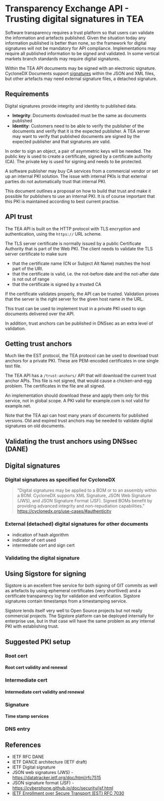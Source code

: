 # Transparency Exchange API - Trusting digital signatures in TEA

Software transparency requires a trust platform so that users
can validate the information and artefacts published. Given
the situation today any information published is better than
none, so the framework for digital signatures will not
be mandatory for API compliance. Implementations may
require all published information to be signed and
validated. In some vertical markets branch standards may require
digital signatures.

Within the TEA API documents may be signed with an electronic
signature. CycloneDX Documents support [signatures](https://cyclonedx.org/use-cases/#authenticity) within
the JSON and XML files, but other artefacts may need external
signature files, a detached signature.

## Requirements

Digital signatures provide integrity and identity to published data.

- __Integrity__: Documents dowloaded must be the same
  as documents published
- __Identity__: Customers need to be able to verify the
  publisher of the documents and verify that it is
  the expected publisher.
  A TEA server may want to verify that published
  documents are signed by the expected publisher
  and that signatures are valid.

In order to sign an object, a pair of asymmetric keys will be
needed. The public key is used to create a certificate, signed
by a certificate authority (CA). The private key is used for
signing and needs to be protected.

A software publisher may buy CA services from a commercial vendor
or set up an internal PKI solution. The issue with internal PKIs is that
external parties do not automatically trust that internal PKI.

This document outlines a proposal on how to build that trust and
make it possible for publishers to use an internal PKI. It is
of course important that this PKI is maintained according to
best current practise.

## API trust

The TEA API is built on the HTTP protocol with TLS encryption
and authentication, using the `https://` URL scheme.

The TLS server certificate is normally issued by a public Certificate
Authority that is part of the Web PKI. The client needs to validate
the TLS server certificate to make sure

- that the certificate name (CN or Subject Alt Name) matches the
  host part of the URI.
- that the certificate is valid, i.e. the not-before date and the
  not-after date is not out of range
- that the certificate is signed by a trusted CA

If the certificate validates properly, the API can be trusted.
Validation proves that the server is the right server for the
given host name in the URL. 

This trust can be used to implement trust in a private PKI
used to sign documents delivered over the API. 

In addition, trust anchors can be
published in DNSsec as an extra level of validation.

## Getting trust anchors

Much like the EST protocol, the TEA protocol can be used
to download trust anchors for a private PKI. These are
PEM-encoded certificates in one single text file.

The TEA API has a `/trust-anchors/` API that will download
the current trust anchor APIs. This file is not signed,
that would cause a chicken-and-egg problem. The certificates
in the file are all signed.

An implementation should download these and apply them only
for this service, not in global scope. A PKI valid for example.com
is not valid for example.net.

Note that the TEA api can host many years of documents for
published versions. Old and expired trust anchors may be needed
to validate digital signatures on old documents.

## Validating the trust anchors using DNSsec (DANE)

## Digital signatures

### Digital signatures as specified for CycloneDX

> "Digital signatures may be applied to a BOM or to an assembly within a BOM.
> CycloneDX supports XML Signature, JSON Web Signature (JWS), and JSON Signature Format (JSF).
> Signed BOMs benefit by providing advanced integrity and non-repudiation capabilities."
<https://cyclonedx.org/use-cases/#authenticity>

### External (detached) digital signatures for other documents

- indication of hash algorithm
- indicator of cert used
- intermediate cert and sign cert

### Validating the digital signature

## Using Sigstore for signing

Sigstore is an excellent free service for both signing of GIT commits as well
as artefacts by using ephemeral certificates (very shortlived) and a
certificate transparency log for validation and verification.
Sigstore signatures contain timestamps from a timestamping service.

Sigstore lends itself very well to Open Source projects but not really
commercial projects. The Sigstore platform can be deployed internally
for enterprise use, but in that case will have the same problem as any
internal PKI with establishing trust.

## Suggested PKI setup

### Root cert

#### Root cert validity and renewal

### Intermediate cert

#### Intermediate cert validity and renewal

### Signature

#### Time stamp services

### DNS entry

## References

- IETF RFC DANE
- IETF DANCE architecture (IETF draft)
- IETF Digital signature
- JSON web signatures (JWS) - <https://datatracker.ietf.org/doc/html/rfc7515>
- JSON signature format (JSF) - <https://cyberphone.github.io/doc/security/jsf.html>
- [IETF Enrollment over Secure Transport (EST) RFC 7030](https://www.rfc-editor.org/rfc/rfc7030)
